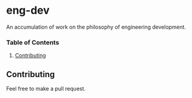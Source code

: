 # eng-dev
An accumulation of work on the philosophy of engineering development.

### Table of Contents

1. [Contributing](#contributing)

## Contributing

Feel free to make a pull request.
